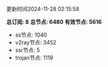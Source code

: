 更新时间2024-11-28 02:15:58

**总订阅: 8**
**总节点: 6480**
**有效节点: 5616**
- ss节点: 1040
- v2ray节点: 3452
- ssr节点: 5
- trojan节点: 1119
